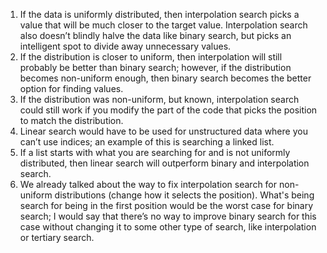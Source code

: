 1. If the data is uniformly distributed, then interpolation search picks a value that will be much closer to the target value. Interpolation search also doesn’t blindly halve the data like binary search, but picks an intelligent spot to divide away unnecessary values.
2. If the distribution is closer to uniform, then interpolation will still probably be better than binary search; however, if the distribution becomes non-uniform enough, then binary search becomes the better option for finding values.
3. If the distribution was non-uniform, but known, interpolation search could still work if you modify the part of the code that picks the position to match the distribution.
4. Linear search would have to be used for unstructured data where you can’t use indices; an example of this is searching a linked list.
5. If a list starts with what you are searching for and is not uniformly distributed, then linear search will outperform binary and interpolation search.
6. We already talked about the way to fix interpolation search for non-uniform distributions (change how it selects the position). What's being search for being in the first position would be the worst case for binary search; I would say that there’s no way to improve binary search for this case without changing it to some other type of search, like interpolation or tertiary search.